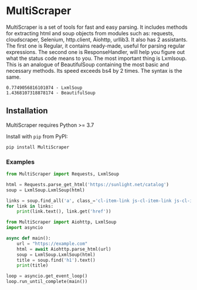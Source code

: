MultiScraper
============

MultiScraper is a set of tools for fast and easy parsing. It includes methods for extracting html and soup objects from modules such as: requests, cloudscraper, Selenium, http.client, Aiohttp, urllib3. It also has 2 assistants. The first one is Regular, it contains ready-made, useful for parsing regular expressions. The second one is ResponseHandler, will help you figure out what the status code means to you. The most important thing is Lxmlsoup. This is an analogue of BeautifulSoup containing the most basic and necessary methods. Its speed exceeds bs4 by 2 times. The syntax is the same.

```
0.7749056816101074 - LxmlSoup
1.4368107318878174 - BeautifulSoup
```
## Installation

MultiScraper requires Python >= 3.7

Install with `pip` from PyPI:

```
pip install MultiScraper
```

### Examples

```python
from MultiScraper import Requests, LxmlSoup

html = Requests.parse_get_html('https://sunlight.net/catalog')
soup = LxmlSoup.LxmlSoup(html)

links = soup.find_all('a', class_='cl-item-link js-cl-item-link js-cl-item-root-link')
for link in links:
    print(link.text(), link.get('href'))
```

```python
from MultiScraper import Aiohttp, LxmlSoup
import asyncio

async def main():
    url = "https://example.com"  
    html = await Aiohttp.parse_html(url)
    soup = LxmlSoup.LxmlSoup(html)  
    title = soup.find('h1').text()
    print(title)

loop = asyncio.get_event_loop()
loop.run_until_complete(main())
```

